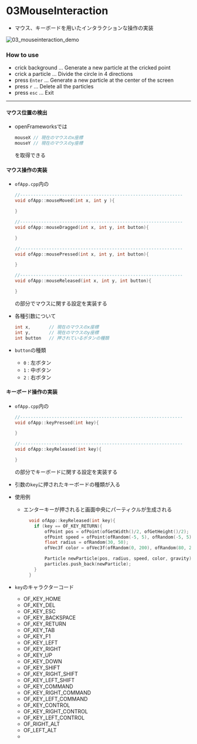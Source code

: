 # 03MouseInteraction

- マウス、キーボードを用いたインタラクションな操作の実装

![03_mouseinteraction_demo](https://user-images.githubusercontent.com/26996041/28864521-c4335956-77a7-11e7-8f17-3838564ec6c0.gif)

### How to use
  - crick background ... Generate a new particle at the cricked point
  - crick a particle ... Divide the circle in 4 directions
  - press `Enter` ... Generate a new particle at the center of the screen
  - press `r` ... Delete all the particles
  - press `esc` ... Exit

---

#### マウス位置の検出
- openFrameworksでは
  ```c++
  mouseX // 現在のマウスのx座標
  mouseY // 現在のマウスのy座標
  ```
  を取得できる

#### マウス操作の実装
- `ofApp.cpp`内の
  ```c++
  //--------------------------------------------------------------
  void ofApp::mouseMoved(int x, int y ){

  }

  //--------------------------------------------------------------
  void ofApp::mouseDragged(int x, int y, int button){

  }

  //--------------------------------------------------------------
  void ofApp::mousePressed(int x, int y, int button){

  }

  //--------------------------------------------------------------
  void ofApp::mouseReleased(int x, int y, int button){

  }
  ```
  の部分でマウスに関する設定を実装する

- 各種引数について
  ```c++
  int x,       // 現在のマウスのx座標
  int y,       // 現在のマウスのy座標
  int button   // 押されているボタンの種類
  ```
- `button`の種類
  - `0` : 左ボタン
  - `1` : 中ボタン
  - `2` : 右ボタン

#### キーボード操作の実装
- `ofApp.cpp`内の
  ```c++
  //--------------------------------------------------------------
  void ofApp::keyPressed(int key){

  }

  //--------------------------------------------------------------
  void ofApp::keyReleased(int key){

  }
  ```
  の部分でキーボードに関する設定を実装する

- 引数の`key`に押されたキーボードの種類が入る
- 使用例
  - エンターキーが押されると画面中央にパーティクルが生成される
    ```c++
      void ofApp::keyReleased(int key){
        if (key == OF_KEY_RETURN){
            ofPoint pos = ofPoint(ofGetWidth()/2, ofGetHeight()/2);
            ofPoint speed = ofPoint(ofRandom(-5, 5), ofRandom(-5, 5));
            float radius = ofRandom(30, 50);
            ofVec3f color = ofVec3f(ofRandom(0, 200), ofRandom(80, 200), ofRandom(160, 255));

            Particle newParticle(pos, radius, speed, color, gravity);
            particles.push_back(newParticle);
        }
      }
    ```
- `key`のキャラクターコード
  - OF_KEY_HOME
  - OF_KEY_DEL
  - OF_KEY_ESC
  - OF_KEY_BACKSPACE
  - OF_KEY_RETURN
  - OF_KEY_TAB
  - OF_KEY_F1
  - OF_KEY_LEFT
  - OF_KEY_RIGHT
  - OF_KEY_UP
  - OF_KEY_DOWN
  - OF_KEY_SHIFT
  - OF_KEY_RIGHT_SHIFT
  - OF_KEY_LEFT_SHIFT
  - OF_KEY_COMMAND
  - OF_KEY_RIGHT_COMMAND
  - OF_KEY_LEFT_COMMAND
  - OF_KEY_CONTROL
  - OF_KEY_RIGHT_CONTROL
  - OF_KEY_LEFT_CONTROL
  - OF_RIGHT_ALT
  - OF_LEFT_ALT
  -
